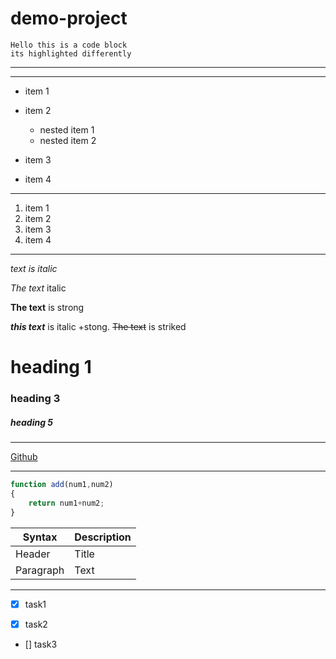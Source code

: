 # demo-project
```
Hello this is a code block
its highlighted differently
```
---
___
* item 1
* item 2
    * nested item 1
    * nested item 2

* item 3
* item 4
---
1. item 1
1. item 2
1. item 3
1. item 4
---
*text is italic*

*The text*  italic

**The text**  is strong

***this text*** is italic +stong.
~~The text~~ is striked

# heading 1
### heading 3
##### heading 5

---
[Github](http://github.com "Git")

---
```javascript
function add(num1,num2)
{
    return num1+num2;
}
```
| Syntax      | Description |
| ----------- | ----------- |
| Header      | Title       |
| Paragraph   | Text        |
---
* [x] task1

* [x] task2

* [] task3 

